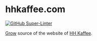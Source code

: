 # hhkaffee.com

[![GitHub Super-Linter](https://github.com/j9t/hhkaffee.com/workflows/Super-Linter/badge.svg)](https://github.com/marketplace/actions/super-linter)

[Grow](https://grow.io/) source of the website of [HH Kaffee](https://hhkaffee.com/).